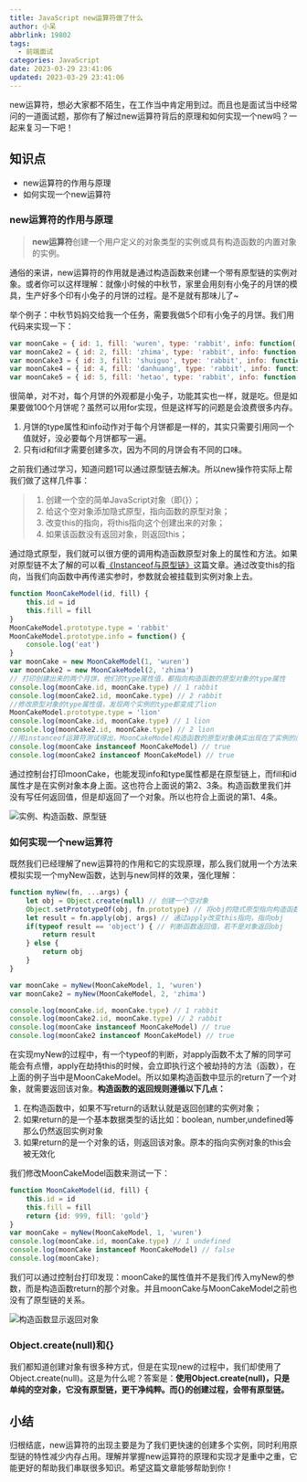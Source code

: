 ```yaml
---
title: JavaScript new运算符做了什么
author: 小呆
abbrlink: 19802
tags:
  - 前端面试
categories: JavaScript
date: 2023-03-29 23:41:06
updated: 2023-03-29 23:41:06
---
```


new运算符，想必大家都不陌生，在工作当中肯定用到过。而且也是面试当中经常问的一道面试题，那你有了解过new运算符背后的原理和如何实现一个new吗？一起来复习一下吧！

## 知识点

- new运算符的作用与原理
- 如何实现一个new运算符

<!--more-->

### new运算符的作用与原理

> **new运算符**创建一个用户定义的对象类型的实例或具有构造函数的内置对象的实例。

通俗的来讲，new运算符的作用就是通过构造函数来创建一个带有原型链的实例对象。或者你可以这样理解：就像小时候的中秋节，家里会用刻有小兔子的月饼的模具，生产好多个印有小兔子的月饼的过程。是不是就有那味儿了~

举个例子：中秋节妈妈交给我一个任务，需要我做5个印有小兔子的月饼。我们用代码来实现一下：

```javascript
var moonCake = { id: 1, fill: 'wuren', type: 'rabbit', info: function() { console.log('eat') } }
var moonCake2 = { id: 2, fill: 'zhima', type: 'rabbit', info: function() { console.log('eat') } }
var moonCake3 = { id: 3, fill: 'shuiguo', type: 'rabbit', info: function() { console.log('eat') } }
var moonCake4 = { id: 4, fill: 'danhuang', type: 'rabbit', info: function() { console.log('eat') } }
var moonCake5 = { id: 5, fill: 'hetao', type: 'rabbit', info: function() { console.log('eat') } }
```

很简单，对不对，每个月饼的外观都是小兔子，功能其实也一样，就是吃。但是如果要做100个月饼呢？虽然可以用for实现，但是这样写的问题是会浪费很多内存。

1. 月饼的type属性和info动作对于每个月饼都是一样的，其实只需要引用同一个值就好，没必要每个月饼都写一遍。
2. 只有id和fill才需要创建多次，因为不同的月饼会有不同的口味。

之前我们通过学习，知道问题1可以通过原型链去解决。所以new操作符实际上帮我们做了这样几件事：

> 1. 创建一个空的简单JavaScript对象（即{}）；
> 2. 给这个空对象添加隐式原型，指向函数的原型对象；
> 3. 改变this的指向，将this指向这个创建出来的对象；
> 4. 如果该函数没有返回对象，则返回this；

通过隐式原型，我们就可以很方便的调用构造函数原型对象上的属性和方法。如果对原型链不太了解的可以看[《Instanceof与原型链》](https://www.xdxmblog.cn/posts/2.html)这篇文章。通过改变this的指向，当我们向函数中再传递实参时，参数就会被挂载到实例对象上去。

```javascript
function MoonCakeModel(id, fill) {
    this.id = id
    this.fill = fill
}
MoonCakeModel.prototype.type = 'rabbit'
MoonCakeModel.prototype.info = function() {
    console.log('eat')
}
var moonCake = new MoonCakeModel(1, 'wuren')
var moonCake2 = new MoonCakeModel(2, 'zhima')
// 打印创建出来的两个月饼，他们的type属性值，都指向构造函数的原型对象的type属性
console.log(moonCake.id, moonCake.type) // 1 rabbit
console.log(moonCake2.id, moonCake.type) // 2 rabbit
//修改原型对象的type属性值，发现两个实例的type都变成了lion
MoonCakeModel.prototype.type = 'lion'
console.log(moonCake.id, moonCake.type) // 1 lion
console.log(moonCake2.id, moonCake.type) // 2 lion
//用instanceof运算符测试得出，MoonCakeModel构造函数的原型对象确实出现在了实例的原型链上
console.log(moonCake instanceof MoonCakeModel) // true
console.log(moonCake2 instanceof MoonCakeModel) // true
```

通过控制台打印moonCake，也能发现info和type属性都是在原型链上，而fill和id属性才是在实例对象本身上面。这也符合上面说的第2、3条。构造函数里我们并没有写任何返回值，但是却返回了一个对象。所以也符合上面说的第1、4条。

![实例、构造函数、原型链](//img.xdxmblog.cn/images/image_20230330023846.png)

### 如何实现一个new运算符

既然我们已经理解了new运算符的作用和它的实现原理，那么我们就用一个方法来模拟实现一个myNew函数，达到与new同样的效果，强化理解：

```javascript
function myNew(fn, ...args) {
    let obj = Object.create(null) // 创建一个空对象
    Object.setPrototypeOf(obj, fn.prototype) // 将obj的隐式原型指向构造函数的原型对象，形成原型链
    let result = fn.apply(obj, args) // 通过apply改变this指向，指向obj
    if(typeof result == 'object') { // 判断函数返回值，若不是对象返回obj
        return result
    } else {
        return obj
    }
}

var moonCake = myNew(MoonCakeModel, 1, 'wuren')
var moonCake2 = myNew(MoonCakeModel, 2, 'zhima')

console.log(moonCake.id, moonCake.type) // 1 rabbit
console.log(moonCake2.id, moonCake.type) // 2 rabbit
console.log(moonCake instanceof MoonCakeModel) // true
console.log(moonCake2 instanceof MoonCakeModel) // true
```

在实现myNew的过程中，有一个typeof的判断，对apply函数不太了解的同学可能会有点懵，apply在劫持this的时候，会立即执行这个被劫持的方法（函数），在上面的例子当中是MoonCakeModel。所以如果构造函数中显示的return了一个对象，就需要返回该对象。**构造函数的返回规则遵循以下几点：**

1. 在构造函数中，如果不写return的话默认就是返回创建的实例对象；
2. 如果return的是一个基本数据类型的话比如：boolean, number,undefined等那么仍然返回实例对象
3. 如果return的是一个对象的话，则返回该对象。原本的指向实例对象的this会被无效化

我们修改MoonCakeModel函数来测试一下：

```javascript
function MoonCakeModel(id, fill) {
    this.id = id
    this.fill = fill
    return {id: 999, fill: 'gold'}
}
var moonCake = myNew(MoonCakeModel, 1, 'wuren')
console.log(moonCake.id, moonCake.type) // 1 undefined
console.log(moonCake instanceof MoonCakeModel) // false
console.log(moonCake);
```

我们可以通过控制台打印发现：moonCake的属性值并不是我们传入myNew的参数，而是构造函数return的那个对象。并且moonCake与MoonCakeModel之前也没有了原型链的关系。

![构造函数显示返回对象](//img.xdxmblog.cn/images/image-20230330031659769.png)

### Object.create(null)和{}

我们都知道创建对象有很多种方式，但是在实现new的过程中，我们却使用了Object.create(null)。这是为什么呢？答案是：**使用Object.create(null)，只是单纯的空对象，它没有原型链，更干净纯粹。而{}的创建过程，会带有原型链。**

## 小结

归根结底，new运算符的出现主要是为了我们更快速的创建多个实例，同时利用原型链的特性减少内存占用。理解并掌握new运算符的原理和实现才是重中之重，它能更好的帮助我们串联很多知识。希望这篇文章能够帮助到你！
